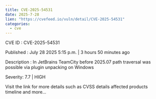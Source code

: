 ```yaml
--- 
title: CVE-2025-54531
date: 2025-7-28
lien: "https://cvefeed.io/vuln/detail/CVE-2025-54531"
categories:
  - cve
---
```


CVE ID : CVE-2025-54531

Published :  July 28
2025
5:15 p.m. | 3 hours
50 minutes ago

Description : In JetBrains TeamCity before 2025.07 path traversal was possible via plugin unpacking on Windows

Severity: 7.7 | HIGH

Visit the link for more details
such as CVSS details
affected products
timeline
and more...
